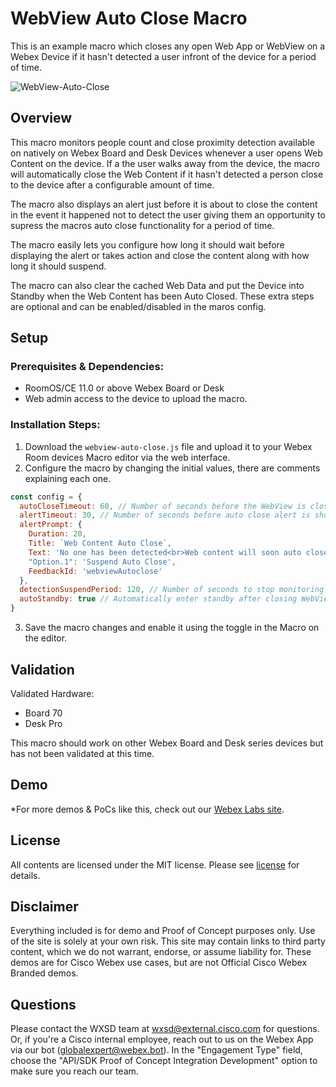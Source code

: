 # WebView Auto Close Macro

This is an example macro which closes any open Web App or WebView on a Webex Device if it hasn't detected a user infront of the device for a period of time.

![WebView-Auto-Close](https://github.com/wxsd-sales/webview-autoclose-macro/assets/21026209/3d6fc046-6565-4c1a-b79e-c85f9a6c1f46)


## Overview

This macro monitors people count and close proximity detection available on natively on Webex Board and Desk Devices whenever a user opens Web Content on the device. If a the user walks away from the device, the macro will automatically close the Web Content if it hasn't detected a person close to the device after a configurable amount of time.


The macro also displays an alert just before it is about to close the content in the event it happened not to detect the user giving them an opportunity to supress the macros auto close functionality for a period of time.

The macro easily lets you configure how long it should wait before displaying the alert or takes action and close the content along with how long it should suspend.

The macro can also clear the cached Web Data and put the Device into Standby when the Web Content has been Auto Closed. These extra steps are optional and can be enabled/disabled in the maros config.



## Setup

### Prerequisites & Dependencies: 

- RoomOS/CE 11.0 or above Webex Board or Desk
- Web admin access to the device to upload the macro.


### Installation Steps:

1. Download the ``webview-auto-close.js`` file and upload it to your Webex Room devices Macro editor via the web interface.
2. Configure the macro by changing the initial values, there are comments explaining each one.
```javascript
const config = {
  autoCloseTimeout: 60, // Number of seconds before the WebView is close if no one has been detected.
  alertTimeout: 30, // Number of seconds before auto close alert is shown if no one has been detected, should be less than the autoCloseTimeout
  alertPrompt: {
    Duration: 20,
    Title: `Web Content Auto Close`,
    Text: 'No one has been detected<br>Web content will soon auto close',
    "Option.1": 'Suspend Auto Close',
    FeedbackId: 'webviewAutoclose'
  },
  detectionSuspendPeriod: 120, // Number of seconds to stop monitoring if the user taps suspend auto close option
  autoStandby: true // Automatically enter standby after closing WebView
}
```
3. Save the macro changes and enable it using the toggle in the Macro on the editor.
    
## Validation

Validated Hardware:

* Board 70
* Desk Pro

This macro should work on other Webex Board and Desk series devices but has not been validated at this time.

## Demo

*For more demos & PoCs like this, check out our [Webex Labs site](https://collabtoolbox.cisco.com/webex-labs).


## License

All contents are licensed under the MIT license. Please see [license](LICENSE) for details.


## Disclaimer

Everything included is for demo and Proof of Concept purposes only. Use of the site is solely at your own risk. This site may contain links to third party content, which we do not warrant, endorse, or assume liability for. These demos are for Cisco Webex use cases, but are not Official Cisco Webex Branded demos.


## Questions
Please contact the WXSD team at [wxsd@external.cisco.com](mailto:wxsd@external.cisco.com?subject=webview-auto-close-macro) for questions. Or, if you're a Cisco internal employee, reach out to us on the Webex App via our bot (globalexpert@webex.bot). In the "Engagement Type" field, choose the "API/SDK Proof of Concept Integration Development" option to make sure you reach our team.
